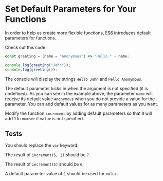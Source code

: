 # Set Default Parameters for Your Functions

In order to help us create more flexible functions, ES6 introduces default parameters for functions.

Check out this code:

```javascript
const greeting = (name = "Anonymous") => "Hello " + name;

console.log(greeting("John"));
console.log(greeting());
```

The console will display the strings `Hello John` and `Hello Anonymous`.

The default parameter kicks in when the argument is not specified (it is undefined). As you can see in the example above, the parameter `name` will receive its default value `Anonymous` when you do not provide a value for the parameter. You can add default values for as many parameters as you want.

Modify the function `increment` by adding default parameters so that it will add 1 to `number` if `value` is not specified.

## Tests

You should replace the `var` keyword.

The result of `increment(5, 2)` should be `7`.

The result of `increment(5)` should be `6`.

A default parameter value of `1` should be used for `value`.
